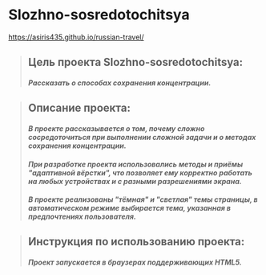 # __Slozhno-sosredotochitsya__
https://asiris435.github.io/russian-travel/
>## Цель проекта Slozhno-sosredotochitsya: 
>#### _Рассказать о способах сохранения концентрации._   

>## Описание проекта:
>#### _В проекте рассказывается о том, почему сложно сосредоточиться при выполнении сложной задачи и о методах сохранения концентрации._
>#### _При разработке проекта использовались методы и приёмы "адаптивной вёрстки", что позволяет ему корректно работать на любых устройствах и с разными разрешениями экрана._
>#### _В проекте реализованы "тёмная" и "светлая" темы страницы, в автоматическом режиме выбирается тема, указанная в предпочтениях пользователя._

>## Инструкция по использованию проекта:
>#### _Проект запускается в браузерах поддерживающих HTML5._
